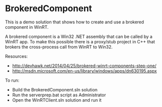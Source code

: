 BrokeredComponent
====
This is a demo solution that shows how to create and use a brokered component in WinRT.

A brokered component is a Win32 .NET assembly that can be called by a WinRT app. To make this possible there 
is a proxy/stub project in C++ that brokers the cross-process call from WinRT to Win32.

Resources:
* http://devhawk.net/2014/04/25/brokered-winrt-components-step-one/
* http://msdn.microsoft.com/en-us/library/windows/apps/dn630195.aspx

To run:
* Build the BrokeredComponent.sln solution
* Run the serverprep.bat script as Administrator
* Open the WinRTClient.sln solution and run it
